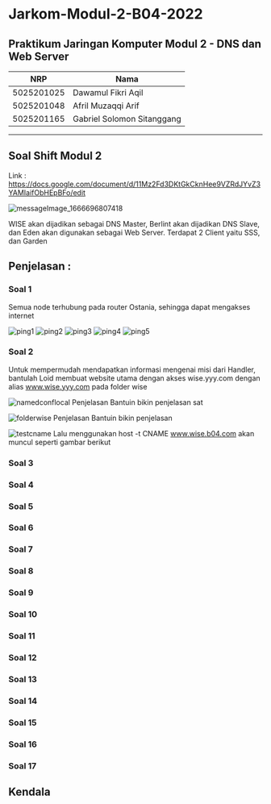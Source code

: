 # Jarkom-Modul-2-B04-2022

## Praktikum Jaringan Komputer Modul 2 - DNS dan Web Server
NRP | Nama
-----------|---------------------------
5025201025 | Dawamul Fikri Aqil
5025201048 | Afril Muzaqqi Arif
5025201165 | Gabriel Solomon Sitanggang
---------------------------------------

## Soal Shift Modul 2
Link : https://docs.google.com/document/d/11Mz2Fd3DKtGkCknHee9VZRdJYvZ3YAMIaifObHEpBFo/edit

![messageImage_1666696807418](https://user-images.githubusercontent.com/91501217/197770142-e39e2b78-89a5-4ba0-b5c0-40472f52d442.jpg)

WISE akan dijadikan sebagai DNS Master, Berlint akan dijadikan DNS Slave, dan Eden akan digunakan sebagai Web Server. Terdapat 2 Client yaitu SSS, dan Garden

## Penjelasan :
### Soal 1
Semua node terhubung pada router Ostania, sehingga dapat mengakses internet

![ping1](https://user-images.githubusercontent.com/91501217/197776672-93545b2f-9612-465d-b9ca-43c5f834b0df.png)
![ping2](https://user-images.githubusercontent.com/91501217/197776682-491c33ba-03ee-4ef1-9901-8804ec3acb19.png)
![ping3](https://user-images.githubusercontent.com/91501217/197776691-1b85b0e5-5a17-4f60-aa7c-e7af96525fa9.png)
![ping4](https://user-images.githubusercontent.com/91501217/197776698-e4c5ae62-0bbc-4a7f-8577-3982b280e604.png)
![ping5](https://user-images.githubusercontent.com/91501217/197776704-3a6d0951-48db-4b79-975b-f5832a38fe29.png)


### Soal 2
Untuk mempermudah mendapatkan informasi mengenai misi dari Handler, bantulah Loid membuat website utama dengan akses wise.yyy.com dengan alias www.wise.yyy.com pada folder wise

![namedconflocal](https://user-images.githubusercontent.com/91501217/197779905-f3c662b4-22ed-4c82-ace3-ff85a3800efb.png)
Penjelasan Bantuin bikin penjelasan sat

![folderwise](https://user-images.githubusercontent.com/91501217/197780266-e3abdfe8-cb77-4eea-a235-0454f5e9c307.png)
Penjelasan Bantuin bikin penjelasan 

![testcname](https://user-images.githubusercontent.com/91501217/197782993-6598ee64-8805-4f1b-a5d2-a11f4404e0b4.png)
Lalu menggunakan host -t CNAME www.wise.b04.com akan muncul seperti gambar berikut

### Soal 3


### Soal 4


### Soal 5


### Soal 6


### Soal 7


### Soal 8


### Soal 9


### Soal 10


### Soal 11


### Soal 12


### Soal 13


### Soal 14


### Soal 15


### Soal 16


### Soal 17


## Kendala

